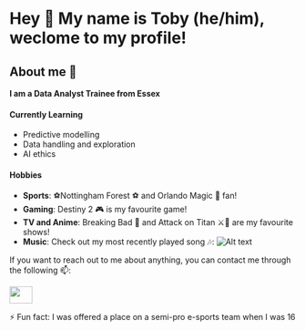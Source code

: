 # Hey 👋 My name is Toby (he/him), weclome to my profile!

## About me 💬

**I am a Data Analyst Trainee from Essex**

#### Currently Learning

- Predictive modelling
- Data handling and exploration
- AI ethics 

#### Hobbies

- **Sports**: ⚽Nottingham Forest ⚽ and Orlando Magic 🏀 fan!
- **Gaming**: Destiny 2 🎮 is my favourite game!
- **TV and Anime**: Breaking Bad 🧪 and Attack on Titan ⚔️🧣 are my favourite shows!
- **Music**: Check out my most recently played song 🎶:
![Alt text](https://spotify-recently-played-readme.vercel.app/api?user=tobster23_&count=1)


If you want to reach out to me about anything, you can contact me through the following 📫:

<a href="mailto:toby.scogings@bath.edu" target="blank"><img align="center" src="https://cdn.jsdelivr.net/npm/simple-icons@3.0.1/icons/gmail.svg" alt="" height="30" width="40" /></a>

⚡ Fun fact: I was offered a place on a semi-pro e-sports team when I was 16
